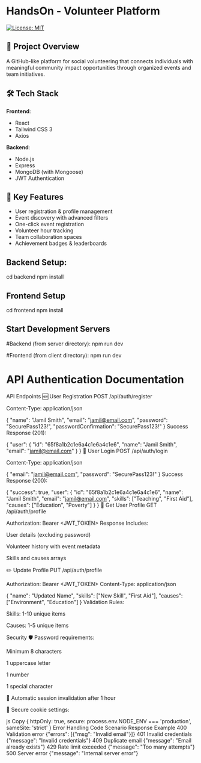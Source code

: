 # HandsOn - Volunteer Platform

[![License: MIT](https://img.shields.io/badge/License-MIT-yellow.svg)](https://opensource.org/licenses/MIT)

## 🌟 Project Overview
A GitHub-like platform for social volunteering that connects individuals with meaningful community impact opportunities through organized events and team initiatives.

## 🛠 Tech Stack
**Frontend**:
- React
- Tailwind CSS 3
- Axios

**Backend**:
- Node.js
- Express
- MongoDB (with Mongoose)
- JWT Authentication

## 🚀 Key Features
- User registration & profile management
- Event discovery with advanced filters
- One-click event registration
- Volunteer hour tracking
- Team collaboration spaces
- Achievement badges & leaderboards

## Backend Setup:
cd backend
npm install

## Frontend Setup
cd frontend
npm install

## Start Development Servers
#Backend (from server directory):
npm run dev

#Frontend (from client directory):
npm run dev

# API Authentication Documentation

API Endpoints
🆕 User Registration
POST /api/auth/register

Content-Type: application/json

{
  "name": "Jamil Smith",
  "email": "jamil@email.com",
  "password": "SecurePass123!",
  "passwordConfirmation": "SecurePass123!"
}
Success Response (201):

{
  "user": {
    "id": "65f8a1b2c1e6a4c1e6a4c1e6",
    "name": "Jamil Smith",
    "email": "jamil@email.com"
  }
}
🔑 User Login
POST /api/auth/login

Content-Type: application/json

{
  "email": "jamil@email.com",
  "password": "SecurePass123!"
}
Success Response (200):

{
  "success": true,
  "user": {
    "id": "65f8a1b2c1e6a4c1e6a4c1e6",
    "name": "Jamil Smith",
    "email": "jamil@email.com",
    "skills": ["Teaching", "First Aid"],
    "causes": ["Education", "Poverty"]
  }
}
👤 Get User Profile
GET /api/auth/profile

Authorization: Bearer <JWT_TOKEN>
Response Includes:

User details (excluding password)

Volunteer history with event metadata

Skills and causes arrays

✏️ Update Profile
PUT /api/auth/profile

Authorization: Bearer <JWT_TOKEN>
Content-Type: application/json

{
  "name": "Updated Name",
  "skills": ["New Skill", "First Aid"],
  "causes": ["Environment", "Education"]
}
Validation Rules:

Skills: 1-10 unique items

Causes: 1-5 unique items

Security
🛡️ Password requirements:

Minimum 8 characters

1 uppercase letter

1 number

1 special character

🔄 Automatic session invalidation after 1 hour

🍪 Secure cookie settings:

js
Copy
{
  httpOnly: true,
  secure: process.env.NODE_ENV === 'production',
  sameSite: 'strict'
}
Error Handling
Code	Scenario	Response Example
400	Validation error	{"errors": [{"msg": "Invalid email"}]}
401	Invalid credentials	{"message": "Invalid credentials"}
409	Duplicate email	{"message": "Email already exists"}
429	Rate limit exceeded	{"message": "Too many attempts"}
500	Server error	{"message": "Internal server error"}

